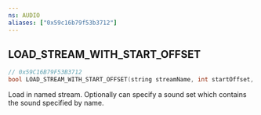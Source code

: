 ```yaml
---
ns: AUDIO
aliases: ["0x59c16b79f53b3712"]
---
```

## LOAD_STREAM_WITH_START_OFFSET

```c
// 0x59C16B79F53B3712
bool LOAD_STREAM_WITH_START_OFFSET(string streamName, int startOffset, string SetName);
```

Load in named stream. Optionally can specify a sound set which contains the sound specified by name.

